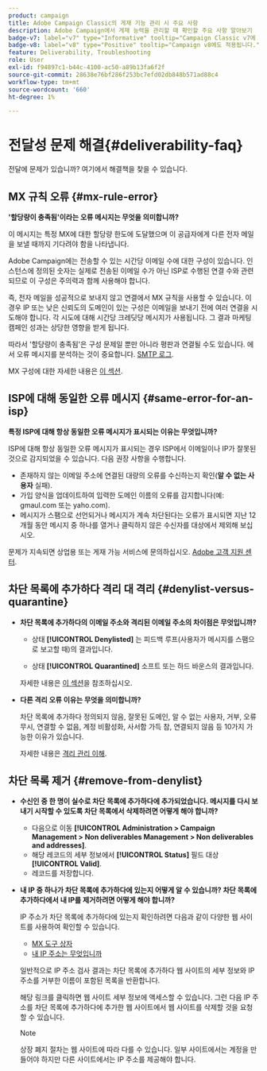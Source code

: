 ```yaml
---
product: campaign
title: Adobe Campaign Classic의 게재 기능 관리 시 주요 사항
description: Adobe Campaign에서 게재 능력을 관리할 때 확인할 주요 사항 알아보기
badge-v7: label="v7" type="Informative" tooltip="Campaign Classic v7에 적용"
badge-v8: label="v8" type="Positive" tooltip="Campaign v8에도 적용됩니다."
feature: Deliverability, Troubleshooting
role: User
exl-id: f94897c1-b44c-4100-ac50-a89b13fa6f2f
source-git-commit: 28638e76bf286f253bc7efd02db848b571ad88c4
workflow-type: tm+mt
source-wordcount: '660'
ht-degree: 1%

---
```


# 전달성 문제 해결{#deliverability-faq}

전달에 문제가 있습니까? 여기에서 해결책을 찾을 수 있습니다.

## MX 규칙 오류 {#mx-rule-error}

**&#39;할당량이 충족됨&#39;이라는 오류 메시지는 무엇을 의미합니까?**

이 메시지는 특정 MX에 대한 할당량 한도에 도달했으며 이 공급자에게 다른 전자 메일을 보낼 때까지 기다려야 함을 나타냅니다.

Adobe Campaign에는 전송할 수 있는 시간당 이메일 수에 대한 구성이 있습니다. 인스턴스에 정의된 숫자는 실제로 전송된 이메일 수가 아닌 ISP로 수행된 연결 수와 관련되므로 이 구성은 주의력과 함께 사용해야 합니다.

즉, 전자 메일을 성공적으로 보내지 않고 연결에서 MX 규칙을 사용할 수 있습니다. 이 경우 IP 또는 낮은 신뢰도의 도메인이 있는 구성은 이메일을 보내기 전에 여러 연결을 시도해야 합니다. 각 시도에 대해 시간당 크레딧당 메시지가 사용됩니다. 그 결과 마케팅 캠페인 성과는 상당한 영향을 받게 됩니다.

따라서 &#39;할당량이 충족됨&#39;은 구성 문제일 뿐만 아니라 평판과 연결될 수도 있습니다. 에서 오류 메시지를 분석하는 것이 중요합니다. [SMTP 로그](../../production/using/monitoring-processes.md#smtp-errors-per-domain).

MX 구성에 대한 자세한 내용은 [이 섹션](../../installation/using/email-deliverability.md#mx-configuration).

## ISP에 대해 동일한 오류 메시지 {#same-error-for-an-isp}

**특정 ISP에 대해 항상 동일한 오류 메시지가 표시되는 이유는 무엇입니까?**

ISP에 대해 항상 동일한 오류 메시지가 표시되는 경우 ISP에서 이메일이나 IP가 잘못된 것으로 감지되었을 수 있습니다. 다음 권장 사항을 수행합니다.
* 존재하지 않는 이메일 주소에 연결된 대량의 오류를 수신하는지 확인(**알 수 없는 사용자** 실패).
* 가입 양식을 업데이트하여 입력한 도메인 이름의 오류를 감지합니다(예: gmaul.com 또는 yaho.com).
* 메시지가 스팸으로 선언되거나 메시지가 계속 차단된다는 오류가 표시되면 지난 12개월 동안 메시지 중 하나를 열거나 클릭하지 않은 수신자를 대상에서 제외해 보십시오.

문제가 지속되면 상업용 또는 게재 가능 서비스에 문의하십시오. [Adobe 고객 지원 센터](https://helpx.adobe.com/kr/enterprise/admin-guide.html/enterprise/using/support-for-experience-cloud.ug.html).

## 차단 목록에 추가하다 격리 대 격리 {#denylist-versus-quarantine}

* **차단 목록에 추가하다의 이메일 주소와 격리된 이메일 주소의 차이점은 무엇입니까?**

   * 상태 **[!UICONTROL Denylisted]** 는 피드백 루프(사용자가 메시지를 스팸으로 보고할 때)의 결과입니다.

   * 상태 **[!UICONTROL Quarantined]** 소프트 또는 하드 바운스의 결과입니다.

  자세한 내용은 [이 섹션](understanding-quarantine-management.md#quarantine-vs-denylist)을 참조하십시오.

* **다른 격리 오류 이유는 무엇을 의미합니까?**

  차단 목록에 추가하다 정의되지 않음, 잘못된 도메인, 알 수 없는 사용자, 거부, 오류 무시, 연결할 수 없음, 계정 비활성화, 사서함 가득 참, 연결되지 않음 등 10가지 가능한 이유가 있습니다.

  자세한 내용은 [격리 관리 이해](understanding-quarantine-management.md).

## 차단 목록 제거 {#remove-from-denylist}

* **수신인 중 한 명이 실수로 차단 목록에 추가하다에 추가되었습니다. 메시지를 다시 보내기 시작할 수 있도록 차단 목록에서 삭제하려면 어떻게 해야 합니까?**

   * 다음으로 이동 **[!UICONTROL Administration > Campaign Management > Non deliverables Management > Non deliverables and addresses]**.
   * 해당 레코드의 세부 정보에서 **[!UICONTROL Status]** 필드 대상 **[!UICONTROL Valid]**.
   * 레코드를 저장합니다.

* **내 IP 중 하나가 차단 목록에 추가하다에 있는지 어떻게 알 수 있습니까? 차단 목록에 추가하다에서 내 IP를 제거하려면 어떻게 해야 합니까?**

  IP 주소가 차단 목록에 추가하다에 있는지 확인하려면 다음과 같이 다양한 웹 사이트를 사용하여 확인할 수 있습니다.
   * [MX 도구 상자](https://mxtoolbox.com/)
   * [내 IP 주소는 무엇입니까](https://whatismyipaddress.com)

  일반적으로 IP 주소 검사 결과는 차단 목록에 추가하다 웹 사이트의 세부 정보와 IP 주소를 거부한 이름이 포함된 목록을 반환합니다.

  해당 링크를 클릭하면 웹 사이트 세부 정보에 액세스할 수 있습니다. 그런 다음 IP 주소를 차단 목록에 추가하다에 추가한 웹 사이트에서 웹 사이트를 삭제할 것을 요청할 수 있습니다.

  >[!NOTE]
  >
  >상장 폐지 절차는 웹 사이트에 따라 다를 수 있습니다. 일부 사이트에서는 계정을 만들어야 하지만 다른 사이트에서는 IP 주소를 제공해야 합니다.
